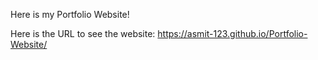 Here is my Portfolio Website!

Here is the URL to see the website:
https://asmit-123.github.io/Portfolio-Website/
